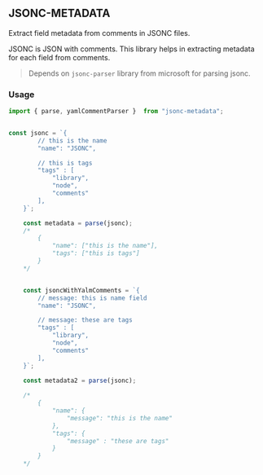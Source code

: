 ## JSONC-METADATA
Extract field metadata from comments in JSONC files.

JSONC is JSON with comments. This library helps in extracting metadata for each field from comments.

>Depends on `jsonc-parser` library from microsoft for parsing jsonc.

### Usage
```js
import { parse, yamlCommentParser }  from "jsonc-metadata";


const jsonc = `{
        // this is the name
        "name": "JSONC",

        // this is tags
        "tags" : [
            "library",
            "node",
            "comments"
        ],
    }`;

    const metadata = parse(jsonc); 
    /*
        {
            "name": ["this is the name"],
            "tags": ["this is tags"]
        }
    */


    const jsoncWithYalmComments = `{
        // message: this is name field
        "name": "JSONC",

        // message: these are tags
        "tags" : [
            "library",
            "node",
            "comments"
        ],
    }`;

    const metadata2 = parse(jsonc); 
    
    /* 
        { 
            "name": {
                "message": "this is the name"
            }, 
            "tags": {
                "message" : "these are tags" 
            }
        }
    */

```